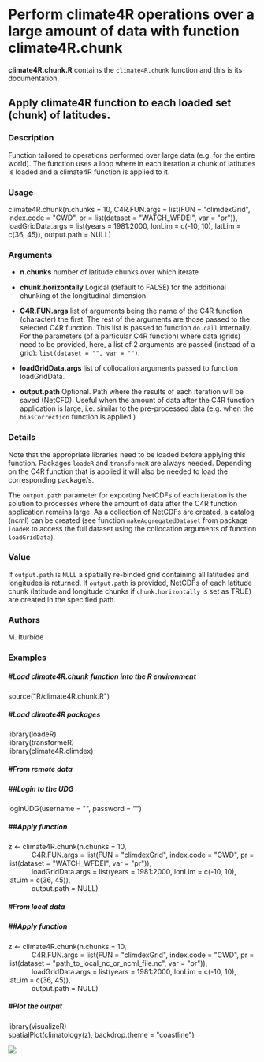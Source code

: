 # Perform climate4R operations over a large amount of data with function climate4R.chunk

**climate4R.chunk.R** contains the `climate4R.chunk` function and this is its documentation.

## Apply climate4R function to each loaded set (chunk) of latitudes.

### Description

Function tailored to operations performed over large data (e.g. for the entire world).
The function uses a loop where in each iteration a chunk of latitudes is loaded and a climate4R
function is applied to it.

### Usage 

climate4R.chunk(n.chunks = 10,
                     C4R.FUN.args = list(FUN = "climdexGrid",
                                         index.code = "CWD",
                                         pr = list(dataset = "WATCH_WFDEI", var = "pr")),
                    loadGridData.args = list(years = 1981:2000,
                                             lonLim = c(-10, 10),
                                             latLim = c(36, 45)),
                    output.path = NULL)
                    
### Arguments

* **n.chunks** number of latitude chunks over which iterate

* **chunk.horizontally** Logical (default to FALSE) for the additional chunking of the 
longitudinal dimension.

* **C4R.FUN.args** list of arguments being the name of the C4R function (character)
the first. The rest of the arguments are those passed to the selected C4R function.
This list is passed to function `do.call` internally. For the parameters
(of a particular C4R function) where data (grids) need to be provided, here, a list of 2
arguments are passed (instead of a grid): `list(dataset = "", var = "")`.

* **loadGridData.args** list of collocation arguments passed to function loadGridData.

* **output.path** Optional. Path where the results of each iteration will be saved (NetCFD).
Useful when the amount of data after the C4R function application is large, i.e. similar
to the pre-processed data (e.g. when the `biasCorrection` function is applied.)

### Details

Note that the appropriate libraries need to be loaded before applying this function. Packages
`loadeR` and `transformeR` are always needed. Depending on the C4R function that
is applied it will also be needed to load the corresponding package/s.

The `output.path` parameter for exporting NetCDFs of each iteration is the solution to processes where 
the amount of data after the C4R function application remains large. As a collection of NetCDFs are created,
a catalog (ncml) can be created (see function `makeAggregatedDataset` from package `loadeR` to access the 
full dataset using the collocation arguments of function `loadGridData`).

### Value

If `output.path` is `NULL` a spatially re-binded grid containing all latitudes and longitudes is returned. 
If `output.path` is provided, NetCDFs of each latitude chunk (latitude and longitude chunks if 
`chunk.horizontally` is set as TRUE) are created in the specified path.

### Authors
M. Iturbide

### Examples
##### #Load climate4R.chunk function into the R environment
source("R/climate4R.chunk.R")

##### #Load climate4R packages
library(loadeR)\
library(transformeR)\
library(climate4R.climdex)


##### #From remote data

##### ##Login to the UDG

loginUDG(username = "", password = "")

##### ##Apply function
z <- climate4R.chunk(n.chunks = 10,\
&nbsp;&nbsp;&nbsp;&nbsp;&nbsp;&nbsp;&nbsp;&nbsp;&nbsp;&nbsp;&nbsp;&nbsp;C4R.FUN.args = list(FUN = "climdexGrid", index.code = "CWD", pr = list(dataset = "WATCH_WFDEI", var = "pr")),\
&nbsp;&nbsp;&nbsp;&nbsp;&nbsp;&nbsp;&nbsp;&nbsp;&nbsp;&nbsp;&nbsp;&nbsp;loadGridData.args = list(years = 1981:2000, lonLim = c(-10, 10), latLim = c(36, 45)),\
&nbsp;&nbsp;&nbsp;&nbsp;&nbsp;&nbsp;&nbsp;&nbsp;&nbsp;&nbsp;&nbsp;&nbsp;output.path = NULL)

##### #From local data
##### ##Apply function

z <- climate4R.chunk(n.chunks = 10,\
&nbsp;&nbsp;&nbsp;&nbsp;&nbsp;&nbsp;&nbsp;&nbsp;&nbsp;&nbsp;&nbsp;&nbsp;C4R.FUN.args = list(FUN = "climdexGrid", index.code = "CWD", pr = list(dataset = "path_to_local_nc_or_ncml_file.nc", var = "pr")),\
&nbsp;&nbsp;&nbsp;&nbsp;&nbsp;&nbsp;&nbsp;&nbsp;&nbsp;&nbsp;&nbsp;&nbsp;loadGridData.args = list(years = 1981:2000, lonLim = c(-10, 10), latLim = c(36, 45)),\
&nbsp;&nbsp;&nbsp;&nbsp;&nbsp;&nbsp;&nbsp;&nbsp;&nbsp;&nbsp;&nbsp;&nbsp;output.path = NULL)

               
##### #Plot the output                    
library(visualizeR)\
spatialPlot(climatology(z), backdrop.theme = "coastline")

<img src="/man/figures/climate4R.chunk_example.png" />
